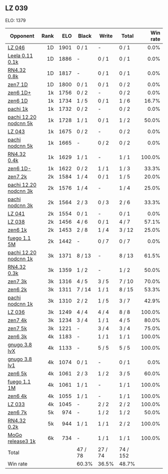 ## LZ 039 ##

ELO: 1379

Opponent | Rank | ELO | Black | Write | Total | Win rate
---------|-----:|----:|-------|-------|-------|-------:
[LZ 046](LZ%20046.md) | 1D | 1901 | 0 / 1 | - | 0 / 1 | 0.0%
[Leela 0.11 0.1k](Leela%200.11%200.1k.md) | 1D | 1886 | - | 0 / 1 | 0 / 1 | 0.0%
[RN4.32 0.8k](RN4.32%200.8k.md) | 1D | 1817 | - | 0 / 1 | 0 / 1 | 0.0%
[zen7 1D](zen7%201D.md) | 1D | 1800 | 0 / 1 | 0 / 1 | 0 / 2 | 0.0%
[zen6 1D+](zen6%201D+.md) | 1k | 1756 | 0 / 2 | - | 0 / 2 | 0.0%
[zen6 1D](zen6%201D.md) | 1k | 1734 | 1 / 5 | 0 / 1 | 1 / 6 | 16.7%
[pachi 1k](pachi%201k.md) | 1k | 1732 | 0 / 2 | - | 0 / 2 | 0.0%
[pachi 12.20 nodcnn 5k](pachi%2012.20%20nodcnn%205k.md) | 1k | 1728 | 1 / 1 | 0 / 1 | 1 / 2 | 50.0%
[LZ 043](LZ%20043.md) | 1k | 1675 | 0 / 2 | - | 0 / 2 | 0.0%
[pachi nodcnn 5k](pachi%20nodcnn%205k.md) | 1k | 1665 | - | 0 / 2 | 0 / 2 | 0.0%
[RN4.32 0.4k](RN4.32%200.4k.md) | 1k | 1629 | 1 / 1 | - | 1 / 1 | 100.0%
[zen6 1D-](zen6%201D-.md) | 1k | 1622 | 0 / 2 | 1 / 1 | 1 / 3 | 33.3%
[zen7 2k](zen7%202k.md) | 2k | 1584 | 1 / 4 | 0 / 1 | 1 / 5 | 20.0%
[pachi 12.20 nodcnn 3k](pachi%2012.20%20nodcnn%203k.md) | 2k | 1576 | 1 / 4 | - | 1 / 4 | 25.0%
[pachi nodcnn 3k](pachi%20nodcnn%203k.md) | 2k | 1564 | 2 / 3 | 0 / 3 | 2 / 6 | 33.3%
[LZ 041](LZ%20041.md) | 2k | 1554 | 0 / 1 | - | 0 / 1 | 0.0%
[LZ 038](LZ%20038.md) | 2k | 1456 | 4 / 6 | 0 / 1 | 4 / 7 | 57.1%
[zen6 1k](zen6%201k.md) | 2k | 1453 | 2 / 8 | 1 / 4 | 3 / 12 | 25.0%
[fuego 1.1 5M](fuego%201.1%205M.md) | 2k | 1442 | - | 0 / 7 | 0 / 7 | 0.0%
[pachi 12.20 nodcnn 1k](pachi%2012.20%20nodcnn%201k.md) | 3k | 1371 | 8 / 13 | - | 8 / 13 | 61.5%
[RN4.32 0.3k](RN4.32%200.3k.md) | 3k | 1359 | 1 / 2 | - | 1 / 2 | 50.0%
[zen7 3k](zen7%203k.md) | 3k | 1316 | 4 / 5 | 3 / 5 | 7 / 10 | 70.0%
[zen6 2k](zen6%202k.md) | 3k | 1311 | 7 / 14 | 1 / 1 | 8 / 15 | 53.3%
[pachi nodcnn 1k](pachi%20nodcnn%201k.md) | 3k | 1310 | 2 / 2 | 1 / 5 | 3 / 7 | 42.9%
[LZ 036](LZ%20036.md) | 3k | 1249 | 4 / 4 | 4 / 4 | 8 / 8 | 100.0%
[zen7 4k](zen7%204k.md) | 3k | 1234 | 3 / 4 | 1 / 1 | 4 / 5 | 80.0%
[zen7 5k](zen7%205k.md) | 3k | 1221 | - | 3 / 4 | 3 / 4 | 75.0%
[zen6 3k](zen6%203k.md) | 4k | 1183 | - | 1 / 1 | 1 / 1 | 100.0%
[gnugo 3.8 lvX](gnugo%203.8%20lvX.md) | 4k | 1133 | - | 5 / 5 | 5 / 5 | 100.0%
[gnugo 3.8 lv1](gnugo%203.8%20lv1.md) | 4k | 1074 | 0 / 1 | - | 0 / 1 | 0.0%
[zen6 5k](zen6%205k.md) | 4k | 1061 | 2 / 3 | 1 / 2 | 3 / 5 | 60.0%
[fuego 1.1 1M](fuego%201.1%201M.md) | 4k | 1061 | 1 / 1 | - | 1 / 1 | 100.0%
[zen6 4k](zen6%204k.md) | 4k | 1055 | 1 / 1 | - | 1 / 1 | 100.0%
[LZ 033](LZ%20033.md) | 4k | 1045 | - | 2 / 2 | 2 / 2 | 100.0%
[zen6 7k](zen6%207k.md) | 5k | 974 | - | 1 / 2 | 1 / 2 | 50.0%
[RN4.32 0.2k](RN4.32%200.2k.md) | 5k | 944 | 1 / 1 | 1 / 1 | 2 / 2 | 100.0%
[MoGo release3 1k](MoGo%20release3%201k.md) | 6k | 734 | - | 1 / 1 | 1 / 1 | 100.0%
Total | | | 47 / 78 | 27 / 74 | 74 / 152 | 
Win rate| | | 60.3% | 36.5% | 48.7% | 
